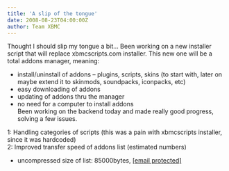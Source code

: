 ```yaml
---
title: 'A slip of the tongue'
date: 2008-08-23T04:00:00Z
author: Team XBMC
---
```

Thought I should slip my tongue a bit… Been working on a new installer script that will replace xbmcscripts.com installer. This new one will be a total addons manager, meaning:  
 * install/uninstall of addons – plugins, scripts, skins (to start with, later on maybe extend it to skinmods, soundpacks, iconpacks, etc)  
 * easy downloading of addons  
 * updating of addons thru the manager  
 * no need for a computer to install addons  
 Been working on the backend today and made really good progress, solving a few issues.

 1: Handling categories of scripts (this was a pain with xbmcscripts installer, since it was hardcoded)  
 2: Improved transfer speed of addons list (estimated numbers)  
 * uncompressed size of list: 85000bytes, [[email protected]](/cdn-cgi/l/email-protection)

 